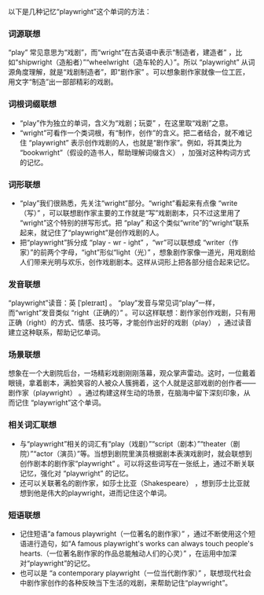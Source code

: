 以下是几种记忆“playwright”这个单词的方法：

### 词源联想
“play” 常见意思为“戏剧”，而“wright”在古英语中表示“制造者，建造者” ，比如“shipwright（造船者）”“wheelwright（造车轮的人）”。所以 “playwright” 从词源角度理解，就是“戏剧制造者”，即“剧作家” 。可以想象剧作家就像一位工匠，用文字“制造”出一部部精彩的戏剧。

### 词根词缀联想
 - “play”作为独立的单词，含义为“戏剧；玩耍” ，在这里取“戏剧”之意。
 - “wright”可看作一个类词根，有“制作，创作”的含义。把二者结合，就不难记住 “playwright” 表示创作戏剧的人，也就是“剧作家”。例如，将其类比为 “bookwright”（假设的造书人，帮助理解词缀含义） ，加强对这种构词方式的记忆。

### 词形联想
 - “play”我们很熟悉，先关注“wright”部分。“wright”看起来有点像 “write（写）” ，可以联想剧作家主要的工作就是“写”戏剧剧本，只不过这里用了 “wright”这个特别的拼写形式。把 “play” 和这个类似“write”的“wright”联系起来，就记住了“playwright”是创作戏剧的人。
 - 把“playwright”拆分成 “play - wr - ight” ，“wr”可以联想成 “writer（作家）”的前两个字母，“ight”形似“light（光）” ，想象剧作家像一道光，用戏剧给人们带来光明与欢乐，创作戏剧剧本。这样从词形上把各部分组合起来记忆。

### 发音联想
“playwright”读音：英 [ˈpleɪraɪt] 。 “play”发音与常见词“play”一样，而“wright”发音类似 “right（正确的）” 。可以这样联想：剧作家创作戏剧，只有用正确（right）的方式、情感、技巧等，才能创作出好的戏剧（play） ，通过读音建立这种联系，帮助记忆单词。

### 场景联想
想象在一个大剧院后台，一场精彩戏剧刚刚落幕，观众掌声雷动。这时，一位戴着眼镜，拿着剧本，满脸笑容的人被众人簇拥着，这个人就是这部戏剧的创作者——剧作家（playwright） 。通过构建这样生动的场景，在脑海中留下深刻印象，从而记住 “playwright”这个单词。

### 相关词汇联想
 - 与“playwright”相关的词汇有“play（戏剧）”“script（剧本）”“theater（剧院）”“actor（演员）”等。当想到剧院里演员根据剧本表演戏剧时，就会联想到创作剧本的剧作家“playwright” 。可以将这些词写在一张纸上，通过不断关联记忆，强化对 “playwright” 的记忆。
 - 还可以关联著名的剧作家，如莎士比亚（Shakespeare） ，想到莎士比亚就想到他是伟大的playwright，进而记住这个单词。

### 短语联想
 - 记住短语“a famous playwright（一位著名的剧作家）” ，通过不断使用这个短语进行造句，如“A famous playwright's works can always touch people's hearts.（一位著名剧作家的作品总能触动人们的心灵）” ，在运用中加深对“playwright”的记忆。
 - 也可以是 “a contemporary playwright（一位当代剧作家）” ，联想现代社会中剧作家创作的各种反映当下生活的戏剧，来帮助记住“playwright”。 